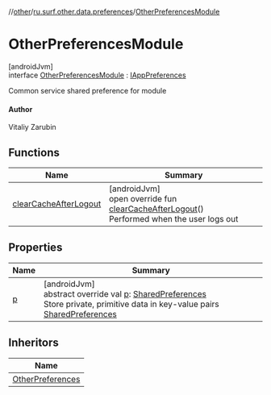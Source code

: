 //[other](../../../index.md)/[ru.surf.other.data.preferences](../index.md)/[OtherPreferencesModule](index.md)

# OtherPreferencesModule

[androidJvm]\
interface [OtherPreferencesModule](index.md) : [IAppPreferences](../../../../../modules/core/core/ru.surf.core.interfaces/-i-app-preferences/index.md)

Common service shared preference for module

#### Author

Vitaliy Zarubin

## Functions

| Name | Summary |
|---|---|
| [clearCacheAfterLogout](clear-cache-after-logout.md) | [androidJvm]<br>open override fun [clearCacheAfterLogout](clear-cache-after-logout.md)()<br>Performed when the user logs out |

## Properties

| Name | Summary |
|---|---|
| [p](p.md) | [androidJvm]<br>abstract override val [p](p.md): [SharedPreferences](https://developer.android.com/reference/kotlin/android/content/SharedPreferences.html)<br>Store private, primitive data in key-value pairs [SharedPreferences](https://developer.android.com/reference/kotlin/android/content/SharedPreferences.html) |

## Inheritors

| Name |
|---|
| [OtherPreferences](../-other-preferences/index.md) |
